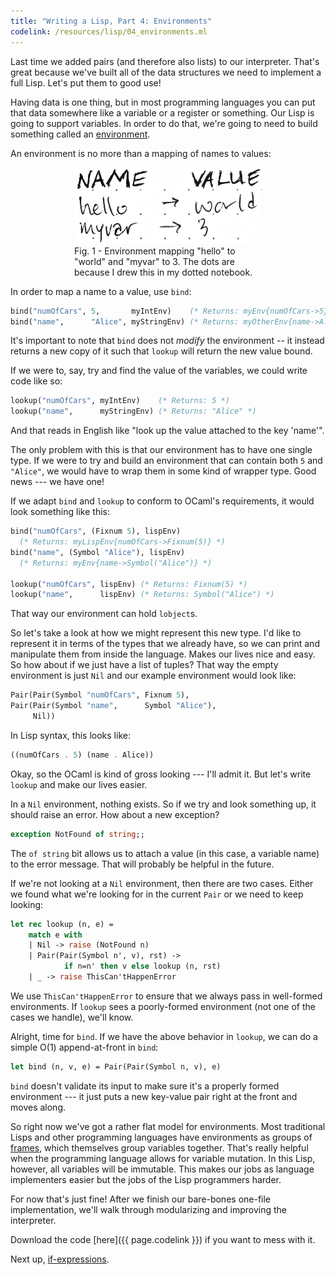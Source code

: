 ```yaml
---
title: "Writing a Lisp, Part 4: Environments"
codelink: /resources/lisp/04_environments.ml
---
```


Last time we added pairs (and therefore also lists) to our interpreter. That's
great because we've built all of the data structures we need to implement a
full Lisp. Let's put them to good use!

Having data is one thing, but in most programming languages you can put that
data somewhere like a variable or a register or something. Our Lisp is going
to support variables. In order to do that, we're going to need to build
something called an
[environment](http://www.cs.cornell.edu/courses/cs312/2004fa/lectures/rec21.html).

An environment is no more than a mapping of names to values:

<figure style="display: block; margin: 0 auto; max-width: 300px;" >
  <img style="max-width: 300px;" src="/assets/img/lisp/04_environments_diagram.png" />
  <figcaption>Fig. 1 - Environment mapping "hello" to "world" and "myvar" to 3.
The dots are because I drew this in my dotted notebook.</figcaption>
</figure>

In order to map a name to a value, use `bind`:

```ocaml
bind("numOfCars", 5,       myIntEnv)    (* Returns: myEnv{numOfCars->5} *)
bind("name",      "Alice", myStringEnv) (* Returns: myOtherEnv{name->Alice} *)
```

It's important to note that `bind` does not *modify* the environment -- it
instead returns a new copy of it such that `lookup` will return the new value
bound.

If we were to, say, try and find the value of the variables, we could write
code like so:

```ocaml
lookup("numOfCars", myIntEnv)    (* Returns: 5 *)
lookup("name",      myStringEnv) (* Returns: "Alice" *)
```

And that reads in English like "look up the value attached to the key 'name'".

The only problem with this is that our environment has to have one single type.
If we were to try and build an environment that can contain both `5` and
`"Alice"`, we would have to wrap them in some kind of wrapper type. Good news
--- we have one!

If we adapt `bind` and `lookup` to conform to OCaml's requirements, it would
look something like this:

```ocaml
bind("numOfCars", (Fixnum 5), lispEnv)
  (* Returns: myLispEnv{numOfCars->Fixnum(5)} *)
bind("name", (Symbol "Alice"), lispEnv)
  (* Returns: myEnv{name->Symbol("Alice")} *)

lookup("numOfCars", lispEnv) (* Returns: Fixnum(5) *)
lookup("name",      lispEnv) (* Returns: Symbol("Alice") *)
```

That way our environment can hold `lobject`s.

So let's take a look at how we might represent this new type. I'd like to
represent it in terms of the types that we already have, so we can print and
manipulate them from inside the language. Makes our lives nice and easy. So how
about if we just have a list of tuples? That way the empty environment is just
`Nil` and our example environment would look like:

```ocaml
Pair(Pair(Symbol "numOfCars", Fixnum 5),
Pair(Pair(Symbol "name",      Symbol "Alice"),
     Nil))
```

 In Lisp syntax, this looks like:

```scheme
((numOfCars . 5) (name . Alice))
```

Okay, so the OCaml is kind of gross looking --- I'll admit it. But let's write
`lookup` and make our lives easier.

In a `Nil` environment, nothing exists. So if we try and look something up, it
should raise an error. How about a new exception?

```ocaml
exception NotFound of string;;
```

The `of string` bit allows us to attach a value (in this case, a variable name)
to the error message. That will probably be helpful in the future.

If we're not looking at a `Nil` environment, then there are two cases. Either
we found what we're looking for in the current `Pair` or we need to keep
looking:

```ocaml
let rec lookup (n, e) =
    match e with
    | Nil -> raise (NotFound n)
    | Pair(Pair(Symbol n', v), rst) ->
            if n=n' then v else lookup (n, rst)
    | _ -> raise ThisCan'tHappenError
```

We use `ThisCan'tHappenError` to ensure that we always pass in well-formed
environments. If `lookup` sees a poorly-formed environment (not one of the
cases we handle), we'll know.

Alright, time for `bind`. If we have the above behavior in `lookup`, we can do
a simple O(1) append-at-front in `bind`:

```ocaml
let bind (n, v, e) = Pair(Pair(Symbol n, v), e)
```

`bind` doesn't validate its input to make sure it's a properly formed
environment --- it just puts a new key-value pair right at the front and moves
along.

So right now we've got a rather flat model for environments. Most traditional
Lisps and other programming languages have environments as groups of
[frames](https://mitpress.mit.edu/sicp/full-text/book/book-Z-H-21.html#%_sec_3.2),
which themselves group variables together. That's really helpful when the
programming language allows for variable mutation. In this Lisp, however, all
variables will be immutable. This makes our jobs as language implementers
easier but the jobs of the Lisp programmers harder.

For now that's just fine! After we finish our bare-bones one-file
implementation, we'll walk through modularizing and improving the interpreter.

Download the code [here]({{ page.codelink }}) if you want to mess with it.

Next up, [if-expressions](../05_if/).
